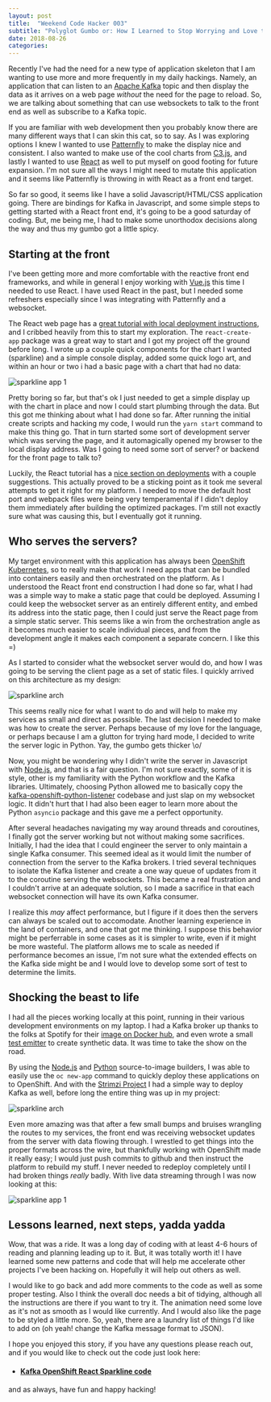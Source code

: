 ```yaml
---
layout: post
title:  "Weekend Code Hacker 003"
subtitle: "Polyglot Gumbo or: How I Learned to Stop Worrying and Love the Stack"
date: 2018-08-26
categories:
---
```


Recently I've had the need for a new type of application skeleton that I am
wanting to use more and more frequently in my daily hackings. Namely, an
application that can listen to an [Apache Kafka](https://kafka.apache.org)
topic and then display the data as it arrives on a web page _without_ the need
for the page to reload. So, we are talking about something that can use
websockets to talk to the front end as well as subscribe to a Kafka topic.

If you are familiar with web development then you probably know there are
many different ways that I can skin this cat, so to say. As I was exploring
options I knew I wanted to use [Patternfly](https://patternfly.org) to make
the display nice and consistent. I also wanted to make use of the cool charts
from [C3.js](https://c3js.org), and lastly I wanted to use
[React](https://reactjs.org) as well to put myself on good footing for future
expansion. I'm not sure all the ways I might need to mutate this application
and it seems like Patternfly is throwing in with React as a front end target.

So far so good, it seems like I have a solid Javascript/HTML/CSS application
going. There are bindings for Kafka in Javascript, and some simple steps
to getting started with a React front end, it's going to be a good
saturday of coding. But, me being me, I had to make
some unorthodox decisions along the way and thus my gumbo got a little spicy.

## Starting at the front

I've been getting more and more comfortable with the reactive front end
frameworks, and while in general I enjoy working with
[Vue.js](https://vuejs.org/) this time I needed to use React. I have used React
in the past, but I needed some refreshers especially since I was integrating
with Patternfly and a websocket.

The React web page has a
[great tutorial with local deployment instructions](https://reactjs.org/tutorial/tutorial.html#setup-option-2-local-development-environment), and I cribbed heavily from this
to start my exploration. The `react-create-app` package was a great way to
start and I got my project off the ground before long. I wrote up a couple quick
components for the chart I wanted (sparkline) and a simple console display,
added some quick logo art, and within an hour or two i had a basic page with a chart
that had no data:

<img src="/img/sparkline-ss1.png" class="img-responsive center-block" alt="sparkline app 1">

Pretty boring so far, but that's ok I just needed to get a simple display up
with the chart in place and now I could start plumbing through the data. But
this got me thinking about what I had done so far. After running the initial
create scripts and hacking my code, I would run the `yarn start` command to make
this thing go. That in turn started some sort of development server which
was serving the page, and it automagically opened my browser to the local
display address. Was I going to need some sort of server? or backend
for the front page to talk to?

Luckily, the React tutorial has a
[nice section on deployments](https://github.com/facebook/create-react-app/blob/master/packages/react-scripts/template/README.md#deployment)
with a couple suggestions. This actually proved to be a sticking point as it
took me several attempts to get it right for my platform. I needed
to move the default host port and webpack files were being very temperamental if
I didn't deploy them immediately after building the optimized packages. I'm
still not exactly sure what was causing this, but I eventually got it running.

## Who serves the servers?

My target environment with this application has always been
[OpenShift Kubernetes](https://www.okd.io/), so to really make that work I
need apps that can be bundled into containers easily and then orchestrated on
the platform. As I understood the React front end construction I had done so
far, what I had was a simple way to make a static page that could be deployed.
Assuming I could keep the websocket server as an entirely different entity,
and embed its address into the static page, then I could just serve the React
page from a simple static server. This seems like a win from the orchestration
angle as it becomes much easier to scale individual pieces, and from the
development angle it makes each component a separate concern. I like this =)

As I started to consider what the websocket server would do, and how I was
going to be serving the client page as a set of static files. I quickly
arrived on this architecture as my design:

<img src="/img/sparkline-arch.png" class="img-responsive center-block" alt="sparkline arch">

This seems really nice for what I want to do and will help to make my services
as small and direct as possible. The last decision I needed to make was how
to create the server. Perhaps because of my love for the language, or perhaps
because I am a glutton for trying hard mode, I decided to write the server
logic in Python. Yay, the gumbo gets thicker \o/

Now, you might be wondering why I didn't write the server in Javascript with
[Node.js](https://nodejs.org), and that is a fair question. I'm not sure
exactly, some of it is style, other is my familiarity with the Python workflow
and the Kafka libraries. Ultimately, choosing Python allowed me to basically
copy the
[kafka-openshift-python-listener](https://github.com/bones-brigade/kafka-openshift-python-listener)
codebase and just slap on my websocket logic. It didn't hurt that I had also
been eager to learn more about the Python `asyncio` package and this gave me a
perfect opportunity.

After several headaches navigating my way around threads and coroutines, I
finally got the server working but not without making some sacrifices.
Initially, I had the idea that I could engineer the server to only maintain a
single Kafka consumer. This seemed ideal as it would limit the number of
connection from the server to the Kafka brokers. I tried several techniques to
isolate the Kafka listener and create a one way queue of updates from it to
the coroutine serving the websockets. This became a real frustration and I
couldn't arrive at an adequate solution, so I made a sacrifice in that each
websocket connection will have its own Kafka consumer.

I realize this _may_ affect performance, but I figure if it does then the
servers can always be scaled out to accomodate. Another learning experience
in the land of containers, and one that got me thinking. I suppose this
behavior might be perferrable in some cases as it is simpler to write, even if
it might be more wasteful. The platform allows me to scale as needed if
performance becomes an issue, I'm not sure what the extended effects on the
Kafka side might be and I would love to develop some sort of test to determine
the limits.

## Shocking the beast to life

I had all the pieces working locally at this point, running in their
various development environments on my laptop. I had a Kafka broker up thanks
to the folks at Spotify for their [image on Docker hub](https://hub.docker.com/r/spotify/kafka/),
and even wrote a small [test emitter](https://github.com/bones-brigade/kafka-openshift-react-sparkline/tree/master/test/emitter)
to create synthetic data. It was time to take the show on the road.

By using the [Node.js](https://hub.docker.com/r/centos/nodejs-8-centos7/)
and [Python](https://hub.docker.com/r/centos/python-36-centos7/) source-to-image
builders, I was able to easily use the `oc new-app` command to quickly deploy
these applications on to OpenShift. And with the [Strimzi Project](https://strimzi.io)
I had a simple way to deploy Kafka as well, before long the entire thing was
up in my project:

<img src="/img/sparkline-openshift.png" class="img-responsive center-block" alt="sparkline arch">

Even more amazing was that after a few small bumps and bruises wrangling the routes
to my services, the front end was receiving websocket updates from the server
with data flowing through. I wrestled to get things into the proper formats
across the wire, but thankfully working with OpenShift made it really easy; I
would just push commits to github and then instruct the platform to rebuild
my stuff. I never needed to redeploy completely until I had broken things
_really_ badly. With live data streaming through I was now looking at this:

<img src="/img/sparkline-ss2.png" class="img-responsive center-block" alt="sparkline app 1">

## Lessons learned, next steps, yadda yadda

Wow, that was a ride. It was a long day of coding with at least 4-6 hours of
reading and planning leading up to it. But, it was totally worth it! I have
learned some new patterns and code that will help me accelerate other projects
I've been hacking on. Hopefully it will help out others as well.

I would like to go back and add more comments to the code as well as some
proper testing. Also I think the overall doc needs a bit of tidying, although
all the instructions are there if you want to try it. The animation
need some love as it's not as smooth as I would like currently. And I would
also like the page to be styled a little more. So, yeah, there are a laundry
list of things I'd like to add on (oh yeah! change the Kafka message format to
JSON).

I hope you enjoyed this story, if you have any questions please reach out,
and if you would like to check out the code just look here:

* #### [Kafka OpenShift React Sparkline code](https://gitlab.com/bones-brigade/kafka-openshift-react-sparkline)

and as always, have fun and happy hacking!
